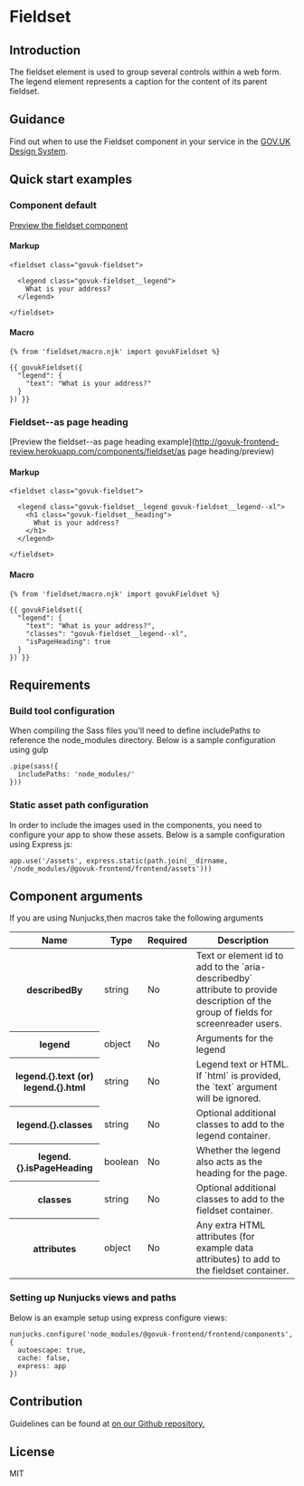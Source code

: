 # Fieldset

## Introduction

The fieldset element is used to group several controls within a web form. The legend element represents a caption for the content of its parent fieldset.

## Guidance

Find out when to use the Fieldset component in your service in the [GOV.UK Design System](https://govuk-design-system-production.cloudapps.digital/components/fieldset).

## Quick start examples

### Component default

[Preview the fieldset component](http://govuk-frontend-review.herokuapp.com/components/fieldset/preview)

#### Markup

    <fieldset class="govuk-fieldset">

      <legend class="govuk-fieldset__legend">
        What is your address?
      </legend>

    </fieldset>

#### Macro

    {% from 'fieldset/macro.njk' import govukFieldset %}

    {{ govukFieldset({
      "legend": {
        "text": "What is your address?"
      }
    }) }}

### Fieldset--as page heading

[Preview the fieldset--as page heading example](http://govuk-frontend-review.herokuapp.com/components/fieldset/as page heading/preview)

#### Markup

    <fieldset class="govuk-fieldset">

      <legend class="govuk-fieldset__legend govuk-fieldset__legend--xl">
        <h1 class="govuk-fieldset__heading">
          What is your address?
        </h1>
      </legend>

    </fieldset>

#### Macro

    {% from 'fieldset/macro.njk' import govukFieldset %}

    {{ govukFieldset({
      "legend": {
        "text": "What is your address?",
        "classes": "govuk-fieldset__legend--xl",
        "isPageHeading": true
      }
    }) }}

## Requirements

### Build tool configuration

When compiling the Sass files you'll need to define includePaths to reference the node_modules directory. Below is a sample configuration using gulp

    .pipe(sass({
      includePaths: 'node_modules/'
    }))

### Static asset path configuration

In order to include the images used in the components, you need to configure your app to show these assets. Below is a sample configuration using Express js:

    app.use('/assets', express.static(path.join(__dirname, '/node_modules/@govuk-frontend/frontend/assets')))

## Component arguments

If you are using Nunjucks,then macros take the following arguments

<table class="govuk-table">

<thead class="govuk-table__head">

<tr class="govuk-table__row">

<th class="govuk-table__header" scope="col">Name</th>

<th class="govuk-table__header" scope="col">Type</th>

<th class="govuk-table__header" scope="col">Required</th>

<th class="govuk-table__header" scope="col">Description</th>

</tr>

</thead>

<tbody class="govuk-table__body">

<tr class="govuk-table__row">

<th class="govuk-table__header" scope="row">describedBy</th>

<td class="govuk-table__cell ">string</td>

<td class="govuk-table__cell ">No</td>

<td class="govuk-table__cell ">Text or element id to add to the `aria-describedby` attribute to provide description of the group of fields for screenreader users.</td>

</tr>

<tr class="govuk-table__row">

<th class="govuk-table__header" scope="row">legend</th>

<td class="govuk-table__cell ">object</td>

<td class="govuk-table__cell ">No</td>

<td class="govuk-table__cell ">Arguments for the legend</td>

</tr>

<tr class="govuk-table__row">

<th class="govuk-table__header" scope="row">legend.{}.text (or) legend.{}.html</th>

<td class="govuk-table__cell ">string</td>

<td class="govuk-table__cell ">No</td>

<td class="govuk-table__cell ">Legend text or HTML. If `html` is provided, the `text` argument will be ignored.</td>

</tr>

<tr class="govuk-table__row">

<th class="govuk-table__header" scope="row">legend.{}.classes</th>

<td class="govuk-table__cell ">string</td>

<td class="govuk-table__cell ">No</td>

<td class="govuk-table__cell ">Optional additional classes to add to the legend container.</td>

</tr>

<tr class="govuk-table__row">

<th class="govuk-table__header" scope="row">legend.{}.isPageHeading</th>

<td class="govuk-table__cell ">boolean</td>

<td class="govuk-table__cell ">No</td>

<td class="govuk-table__cell ">Whether the legend also acts as the heading for the page.</td>

</tr>

<tr class="govuk-table__row">

<th class="govuk-table__header" scope="row">classes</th>

<td class="govuk-table__cell ">string</td>

<td class="govuk-table__cell ">No</td>

<td class="govuk-table__cell ">Optional additional classes to add to the fieldset container.</td>

</tr>

<tr class="govuk-table__row">

<th class="govuk-table__header" scope="row">attributes</th>

<td class="govuk-table__cell ">object</td>

<td class="govuk-table__cell ">No</td>

<td class="govuk-table__cell ">Any extra HTML attributes (for example data attributes) to add to the fieldset container.</td>

</tr>

</tbody>

</table>

### Setting up Nunjucks views and paths

Below is an example setup using express configure views:

    nunjucks.configure('node_modules/@govuk-frontend/frontend/components', {
      autoescape: true,
      cache: false,
      express: app
    })

## Contribution

Guidelines can be found at [on our Github repository.](https://github.com/alphagov/govuk-frontend/blob/master/CONTRIBUTING.md "link to contributing guidelines on our github repository")

## License

MIT
